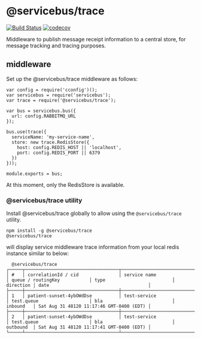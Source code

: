 # @servicebus/trace
[![Build Status](https://travis-ci.org/servicebus/trace.svg?branch=master)](https://travis-ci.org/servicebus/trace)
[![codecov](https://codecov.io/gh/servicebus/trace/branch/master/graph/badge.svg)](https://codecov.io/gh/servicebus/trace)

Middleware to publish message receipt information to a central store, for message tracking and tracing purposes.

## middleware

Set up the @servicebus/trace middleware as follows:
```
var config = require('cconfig')();
var servicebus = require('servicebus');
var trace = require('@servicebus/trace');

var bus = servicebus.bus({
  url: config.RABBITMQ_URL
});

bus.use(trace({
  serviceName: 'my-service-name',
  store: new trace.RedisStore({
    host: config.REDIS_HOST || 'localhost',
    port: config.REDIS_PORT || 6379
  })
}));

module.exports = bus;
```
At this moment, only the RedisStore is available. 

### @servicebus/trace utility

Install @servicebus/trace globally to allow using the `@servicebus/trace` utility. 
```
npm install -g @servicebus/trace
@servicebus/trace
```
will display service middleware trace information from your local redis instance similar to below:
```
  @servicebus/trace
┌─────┬───────────────────────────────────┬──────────────────────────────┬──────────────────────────────┬──────────────────────────────┬───────────┬──────────────────────────────────────────┐
│ #   │ correlationId / cid               │ service name                 │ queue / routingKey           │ type                         │ direction │ date                                     │
├─────┼───────────────────────────────────┼──────────────────────────────┼──────────────────────────────┼──────────────────────────────┼───────────┼──────────────────────────────────────────┤
│ 1   │ patient-sunset-4ybOWdDse          │ test-service                 │ test.queue                   │ bla                          │ inbound   │ Sat Aug 31 48120 11:17:46 GMT-0400 (EDT) │
├─────┼───────────────────────────────────┼──────────────────────────────┼──────────────────────────────┼──────────────────────────────┼───────────┼──────────────────────────────────────────┤
│ 2   │ patient-sunset-4ybOWdDse          │ test-service                 │ test.queue                   │ bla                          │ outbound  │ Sat Aug 31 48120 11:17:41 GMT-0400 (EDT) │
└─────┴───────────────────────────────────┴──────────────────────────────┴──────────────────────────────┴──────────────────────────────┴───────────┴──────────────────────────────────────────┘
```
